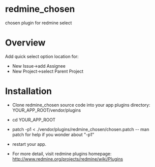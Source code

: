 redmine_chosen
==============

chosen plugin for redmine select

Overview
==============
Add quick select option location for:
* New Issue->add Assignee
* New Project->select Parent Project

Installation
==============

* Clone redmine_chosen source code into your app plugins directory: YOUR_APP_ROOT/vendor/plugins
* cd YOUR_APP_ROOT
* patch -p1 < ./vendor/plugins/redmine_chosen/chosen.patch -- man patch for help if you wonder about "-p1"
* restart your app.

* For more detail, visit redmine plugins homepage: http://www.redmine.org/projects/redmine/wiki/Plugins